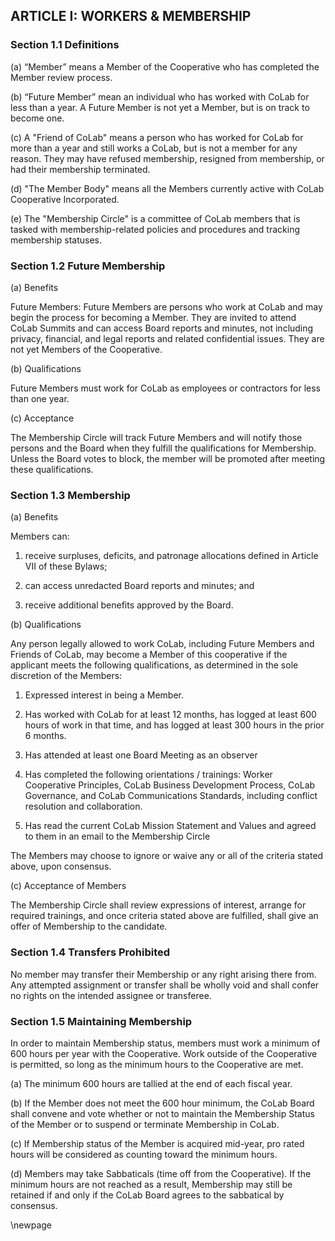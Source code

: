 ## ARTICLE I: WORKERS & MEMBERSHIP

### Section 1.1 Definitions

(a) “Member” means a Member of the Cooperative who has completed the Member review process.

(b) “Future Member” mean an individual who has worked with CoLab for less than a year. A Future Member is not yet a Member, but is on track to become one.

(c) A "Friend of CoLab" means a person who has worked for CoLab for more than a year and still works a CoLab, but is not a member for any reason. They may have refused membership, resigned from membership, or had their membership terminated.

(d) "The Member Body" means all the Members currently active with CoLab Cooperative Incorporated.

(e) The "Membership Circle" is a committee of CoLab members that is tasked with membership-related policies and procedures and tracking membership statuses.

### Section 1.2 Future Membership

(a) Benefits

Future Members: Future Members are persons who work at CoLab and may begin the process for becoming a Member. They are invited to attend CoLab Summits and can access Board reports and minutes, not including privacy, financial, and legal reports and related confidential issues. They are not yet Members of the Cooperative.

(b) Qualifications

Future Members must work for CoLab as employees or contractors for less than one year.

(c) Acceptance

The Membership Circle will track Future Members and will notify those persons and the Board when they fulfill the qualifications for Membership. Unless the Board votes to block, the member will be promoted after meeting these qualifications.

### Section 1.3 Membership

(a) Benefits

Members can: 

1. receive surpluses, deficits, and patronage allocations defined in Article VII of these Bylaws;

2. can access unredacted Board reports and minutes; and  

3. receive additional benefits approved by the Board.

(b) Qualifications

Any person legally allowed to work CoLab, including Future Members and Friends of CoLab, may become a Member of this cooperative if the applicant meets the following qualifications, as determined in the sole discretion of the Members:

1. Expressed interest in being a Member.

2. Has worked with CoLab for at least 12 months, has logged at least 600 hours of work in that time, and has logged at least 300 hours in the prior 6 months.

3. Has attended at least one Board Meeting as an observer

4. Has completed the following orientations / trainings: Worker Cooperative Principles, CoLab Business Development Process, CoLab Governance, and CoLab Communications Standards, including conflict resolution and collaboration.

5. Has read the current CoLab Mission Statement and Values and agreed to them in an email to the Membership Circle

The Members may choose to ignore or waive any or all of the criteria stated above, upon consensus. 

(c) Acceptance of Members

The Membership Circle shall review expressions of interest, arrange for required trainings, and once criteria stated above are fulfilled, shall give an offer of Membership to the candidate.

### Section 1.4 Transfers Prohibited

No member may transfer their Membership or any right arising there from. Any attempted assignment or transfer shall be wholly void and shall confer no rights on the intended assignee or transferee.

### Section 1.5 Maintaining Membership

In order to maintain Membership status, members must work a minimum of 600 hours per year with the Cooperative. Work outside of the Cooperative is permitted, so long as the minimum hours to the Cooperative are met. 

(a) The minimum 600 hours are tallied at the end of each fiscal year.

(b) If the Member does not meet the 600 hour minimum, the CoLab Board shall convene and vote whether or not to maintain the Membership Status of the Member or to suspend or terminate Membership in CoLab.

(c) If Membership status of the Member is acquired mid-year, pro rated hours will be considered as counting toward the minimum hours.

(d) Members may take Sabbaticals (time off from the Cooperative). If the minimum hours are not reached as a result, Membership may still be retained if and only if the CoLab Board agrees to the sabbatical by consensus.

\newpage
